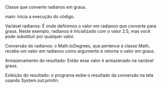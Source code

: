 Classe que converte radianos em graus.

main: inicia a execução do código.

Variável radianos: É onde definimos o valor em radianos que converte para graus. Neste exemplo, radianos é inicializado com o valor 2.5, mas você pode substituir por qualquer valor.

Conversão do radianos: o Math.toDegrees, que pertence à classe Math, recebe um valor em radianos como argumento e retorna o valor em graus.

Armazenamento do resultado: Então esse valor é armazenado na variável graus.

Exibição do resultado:  o programa exibe o resultado da conversão na tela usando System.out.println.